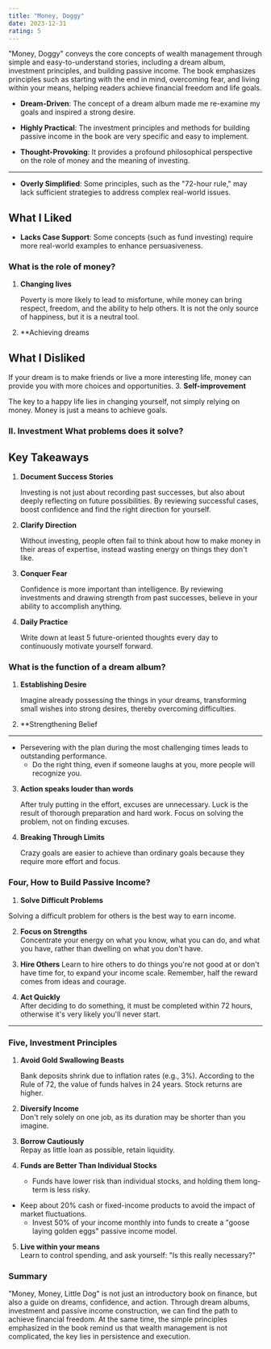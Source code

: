 ```yaml
---
title: "Money, Doggy"
date: 2023-12-31
rating: 5
---
```


"Money, Doggy" conveys the core concepts of wealth management through simple and easy-to-understand stories, including a dream album, investment principles, and building passive income. The book emphasizes principles such as starting with the end in mind, overcoming fear, and living within your means, helping readers achieve financial freedom and life goals.

- **Dream-Driven**: The concept of a dream album made me re-examine my goals and inspired a strong desire.

- **Highly Practical**: The investment principles and methods for building passive income in the book are very specific and easy to implement.

<!--more-->

- **Thought-Provoking**: It provides a profound philosophical perspective on the role of money and the meaning of investing.
---
- **Overly Simplified**: Some principles, such as the "72-hour rule," may lack sufficient strategies to address complex real-world issues.

## What I Liked

- **Lacks Case Support**: Some concepts (such as fund investing) require more real-world examples to enhance persuasiveness.
### What is the role of money?

1. **Changing lives**  

   Poverty is more likely to lead to misfortune, while money can bring respect, freedom, and the ability to help others. It is not the only source of happiness, but it is a neutral tool.

2. **Achieving dreams
## What I Disliked

If your dream is to make friends or live a more interesting life, money can provide you with more choices and opportunities.
3. **Self-improvement**  

The key to a happy life lies in changing yourself, not simply relying on money. Money is just a means to achieve goals.
### II. Investment What problems does it solve?

## Key Takeaways 

1. **Document Success Stories**  

   Investing is not just about recording past successes, but also about deeply reflecting on future possibilities. By reviewing successful cases, boost confidence and find the right direction for yourself.
2. **Clarify Direction**  

   Without investing, people often fail to think about how to make money in their areas of expertise, instead wasting energy on things they don't like.
3. **Conquer Fear**  

   Confidence is more important than intelligence. By reviewing investments and drawing strength from past successes, believe in your ability to accomplish anything.
4. **Daily Practice**  

   Write down at least 5 future-oriented thoughts every day to continuously motivate yourself forward.
### What is the function of a dream album?

1. **Establishing Desire**  

   Imagine already possessing the things in your dreams, transforming small wishes into strong desires, thereby overcoming difficulties.

2. **Strengthening Belief
---

- Persevering with the plan during the most challenging times leads to outstanding performance.  
   - Do the right thing, even if someone laughs at you, more people will recognize you.  
3. **Action speaks louder than words**  

   After truly putting in the effort, excuses are unnecessary. Luck is the result of thorough preparation and hard work. Focus on solving the problem, not on finding excuses.
4. **Breaking Through Limits**  

   Crazy goals are easier to achieve than ordinary goals because they require more effort and focus.
### Four, How to Build Passive Income?

1. **Solve Difficult Problems**

Solving a difficult problem for others is the best way to earn income.

2. **Focus on Strengths**  
   Concentrate your energy on what you know, what you can do, and what you have, rather than dwelling on what you don't have.

3. **Hire Others**
Learn to hire others to do things you're not good at or don't have time for, to expand your income scale. Remember, half the reward comes from ideas and courage.

4. **Act Quickly**  
   After deciding to do something, it must be completed within 72 hours, otherwise it's very likely you'll never start.

---
### Five, Investment Principles

1. **Avoid Gold Swallowing Beasts**  

   Bank deposits shrink due to inflation rates (e.g., 3%). According to the Rule of 72, the value of funds halves in 24 years. Stock returns are higher.

2. **Diversify Income**  
   Don't rely solely on one job, as its duration may be shorter than you imagine.

3. **Borrow Cautiously**  
   Repay as little loan as possible, retain liquidity.

4. **Funds are Better Than Individual Stocks**  
   - Funds have lower risk than individual stocks, and holding them long-term is less risky.

- Keep about 20% cash or fixed-income products to avoid the impact of market fluctuations.  
   - Invest 50% of your income monthly into funds to create a "goose laying golden eggs" passive income model.  
5. **Live within your means**  
   Learn to control spending, and ask yourself: "Is this really necessary?"

### Summary
"Money, Money, Little Dog" is not just an introductory book on finance, but also a guide on dreams, confidence, and action. Through dream albums, investment and passive income construction, we can find the path to achieve financial freedom. At the same time, the simple principles emphasized in the book remind us that wealth management is not complicated, the key lies in persistence and execution.
